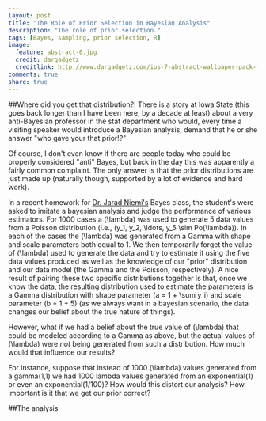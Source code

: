 ```yaml
---
layout: post
title: "The Role of Prior Selection in Bayesian Analysis"
description: "The role of prior selection."
tags: [Bayes, sampling, prior selection, R]
image:
  feature: abstract-6.jpg
  credit: dargadgetz
  creditlink: http://www.dargadgetz.com/ios-7-abstract-wallpaper-pack-for-iphone-5-and-ipod-touch-retina/
comments: true
share: true
---
```


##Where did you get that distribution?!
There is a story at Iowa State (this goes back longer than I have been here, 
by a decade at least) about a very anti-Bayesian professor in the stat department
who would, every time a visiting speaker would introduce a Bayesian analysis, 
demand that he or she answer "who gave your that prior!?" 

Of course, I don't even know if there are people today who could be
properly considered "anti" Bayes, but back in the day this was apparently
a fairly common complaint. The only answer is that the prior distributions
are just made up (naturally though, supported by a lot of evidence and hard work).

In a recent homework for [Dr. Jarad Niemi's](http://niemiconsulting.com) Bayes class,
the student's were asked to imitate a bayesian analysis and judge the performance
of various estimators. For 1000 cases a \(\lambda\) was used to generate 5 data 
values from a Poisson distribution (i.e., \(y_1, y_2, \ldots, y_5 \sim Po(\lambda)\).
In each of the cases the \(\lambda\) was generated from a 
Gamma with shape and scale parameters both equal to 1. 
We then temporarily forget the value of \(\lambda\) used to generate
the data and try to estimate it using the five data values produced
as well as the knowledge of our "prior" distribution and our data model
(the Gamma and the Poisson, respectively). A nice result of pairing these
two specific distributions together is that, once we know the data, 
the resulting distribution used to estimate the parameters is a Gamma 
distribution with shape parameter \(a = 1 + \sum y_i\) and scale parameter \(b = 1 + 5\)
(as we always want in a bayesian scenario, the data changes our belief
about the true nature of things).

However, what if we had a belief about the true value of \(\lambda\) that 
could be modeled according to a Gamma as above, but the actual values of \(\lambda\)
were _not_ being generated from such a distribution. How much would that influence
our results?

For instance, suppose that instead of 1000 \(\lambda\) values generated from a gamma(1,1)
we had 1000 lambda values generated from an exponential(1) or even an exponential(1/100)?
How would this distort our analysis? How important is it that we get our prior correct?

##The analysis


